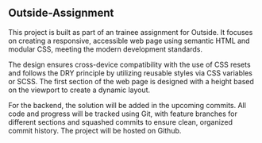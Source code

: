 ## Outside-Assignment

This project is built as part of an trainee assignment for Outside. It focuses on creating a responsive, accessible web page using semantic HTML and modular CSS, meeting the  modern development standards. 

The design ensures cross-device compatibility with the use of CSS resets and follows the DRY principle by utilizing reusable styles via CSS variables or SCSS. The first section of the web page is designed with a height based on the viewport to create a dynamic layout.

For the backend, the solution will be added in the upcoming commits. All code and progress will be tracked using Git, with feature branches for different sections and squashed commits to ensure clean, organized commit history. The project will be hosted on Github.
